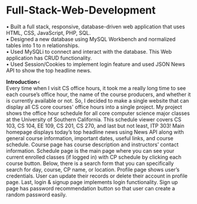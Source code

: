 # Full-Stack-Web-Development
• Built a full stack, responsive, database-driven web application that uses HTML, CSS, JavaScript, PHP, SQL.<br />
• Designed a new database using MySQL Workbench and normalized tables into 1 to n relationships.<br />
• Used MySQLi to connect and interact with the database. This Web application has CRUD functionality.<br />
• Used Session/Cookies to implement login feature and used JSON News API to show the top headline news.<br />

<strong>Introduction</strong><<br />
Every time when I visit CS office hours, it took me a really long time to see each course’s office hour, the name of
the course producers, and whether it is currently available or not. So, I decided to make a single website that
can display all CS core courses' office hours into a single project. My project shows the office hour schedule for
all core computer science major classes at the University of Southern California. This schedule viewer covers CS
103, CS 104, EE 109, CS 201, CS 270, and last but not least, ITP 303! Main homepage displays today’s top
headline news using News API along with general course information, important dates, useful links, and course
schedule. Course page has course description and instructors’ contact information. Schedule page is the main
page where you can see your current enrolled classes (if logged in) with CP schedule by clicking each course
button. Below, there is a search form that you can specifically search for day, course, CP name, or location.
Profile page shows user’s credentials. User can update their records or delete their account in profile page. Last,
login & signup page implements login functionality. Sign up page has password recommendation button so that
user can create a random password easily.
